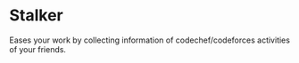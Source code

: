 # Stalker
Eases your work by collecting information of codechef/codeforces activities of your friends.
